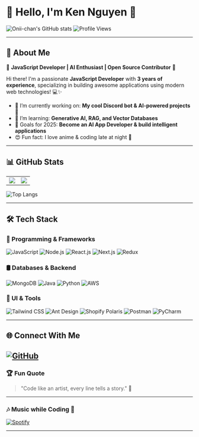 # 💖 Hello, I'm Ken Nguyen 👋

![Onii-chan's GitHub stats](https://github-readme-stats.vercel.app/api?username=kientq111&show_icons=true&theme=radical)
![Profile Views](https://komarev.com/ghpvc/?username=kientq111&color=blueviolet&style=for-the-badge)

---

## 🚀 About Me

🌟 **JavaScript Developer | AI Enthusiast | Open Source Contributor** 🌟

Hi there! I'm a passionate **JavaScript Developer** with **3 years of experience**, specializing in building awesome applications using modern web technologies! 💻✨

- 🔭 I’m currently working on: **My cool Discord bot & AI-powered projects** 🤖
- 🌱 I’m learning: **Generative AI, RAG, and Vector Databases**
- 🎯 Goals for 2025: **Become an AI App Developer & build intelligent applications**
- 😍 Fun fact: I love anime & coding late at night 🌙

---

## 📊 GitHub Stats

<table>
<tr>
<td>
<img src="https://github-readme-stats.vercel.app/api?username=kientq111&show_icons=true&theme=radical"/>
</td>
<td>
<img src="https://github-readme-streak-stats.herokuapp.com/?user=kientq111&theme=radical"/>
</td>
</tr>
</table>

![Top Langs](https://github-readme-stats.vercel.app/api/top-langs/?username=kientq111&layout=compact&theme=radical)

---

## 🛠️ Tech Stack

### 🚀 Programming & Frameworks
![JavaScript](https://img.shields.io/badge/JavaScript-F7DF1E?style=for-the-badge&logo=javascript&logoColor=black)
![Node.js](https://img.shields.io/badge/Node.js-339933?style=for-the-badge&logo=node.js&logoColor=white)
![React.js](https://img.shields.io/badge/React.js-61DAFB?style=for-the-badge&logo=react&logoColor=black)
![Next.js](https://img.shields.io/badge/Next.js-000000?style=for-the-badge&logo=next.js&logoColor=white)
![Redux](https://img.shields.io/badge/Redux-764ABC?style=for-the-badge&logo=redux&logoColor=white)

### 🛢️ Databases & Backend
![MongoDB](https://img.shields.io/badge/MongoDB-47A248?style=for-the-badge&logo=mongodb&logoColor=white)
![Java](https://img.shields.io/badge/Java-007396?style=for-the-badge&logo=java&logoColor=white)
![Python](https://img.shields.io/badge/Python-3776AB?style=for-the-badge&logo=python&logoColor=white)
![AWS](https://img.shields.io/badge/AWS-232F3E?style=for-the-badge&logo=amazon-aws&logoColor=white)

### 🎨 UI & Tools
![Tailwind CSS](https://img.shields.io/badge/Tailwind_CSS-38B2AC?style=for-the-badge&logo=tailwind-css&logoColor=white)
![Ant Design](https://img.shields.io/badge/Ant%20Design-0170FE?style=for-the-badge&logo=antdesign&logoColor=white)
![Shopify Polaris](https://img.shields.io/badge/Shopify%20Polaris-7AB55C?style=for-the-badge&logo=shopify&logoColor=white)
![Postman](https://img.shields.io/badge/Postman-FF6C37?style=for-the-badge&logo=postman&logoColor=white)
![PyCharm](https://img.shields.io/badge/PyCharm-000000?style=for-the-badge&logo=pycharm&logoColor=green)

---

## 🌐 Connect With Me
[![GitHub](https://img.shields.io/badge/GitHub-181717?style=for-the-badge&logo=github&logoColor=white)](https://github.com/kientq111)
---


### 🏆 Fun Quote
> "Code like an artist, every line tells a story." 🎨

---

### 🎶 Music while Coding 🎵
[![Spotify](https://novatorem.vercel.app/api/spotify)](https://open.spotify.com/user/21kxv7elrn7hk64h43vg7rn2y)

---
